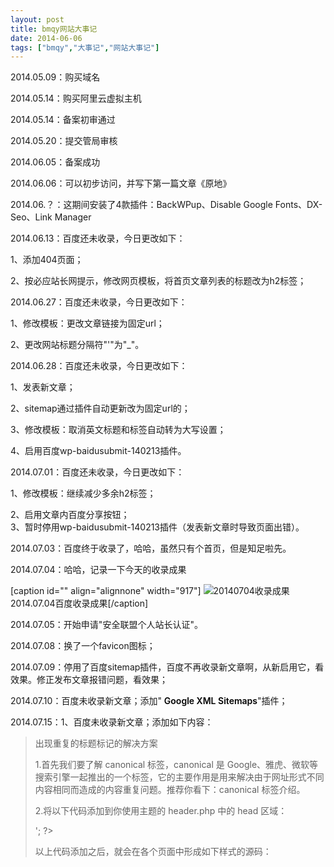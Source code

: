 ```yaml
---
layout: post
title: bmqy网站大事记
date: 2014-06-06
tags: ["bmqy","大事记","网站大事记"]
---
```


<!-- build time:Sat Jun 23 2018 12:05:15 GMT+0800 (中国标准时间) -->

2014.05.09：购买域名

2014.05.14：购买阿里云虚拟主机

2014.05.14：备案初审通过

2014.05.20：提交管局审核

2014.06.05：备案成功

2014.06.06：可以初步访问，并写下第一篇文章《原地》

2014.06.？：这期间安装了4款插件：BackWPup、Disable Google Fonts、DX-Seo、Link Manager

2014.06.13：百度还未收录，今日更改如下：

1、添加404页面；

2、按必应站长网提示，修改网页模板，将首页文章列表的标题改为h2标签；

2014.06.27：百度还未收录，今日更改如下：

1、修改模板：更改文章链接为固定url；

2、更改网站标题分隔符"'"为"_"。

2014.06.28：百度还未收录，今日更改如下：

1、发表新文章；

2、sitemap通过插件自动更新改为固定url的；

3、修改模板：取消英文标题和标签自动转为大写设置；

4、启用百度wp-baidusubmit-140213插件。

2014.07.01：百度还未收录，今日更改如下：

1、修改模板：继续减少多余h2标签；

2、启用文章内百度分享按钮；  
3、暂时停用wp-baidusubmit-140213插件（发表新文章时导致页面出错）。

2014.07.03：百度终于收录了，哈哈，虽然只有个首页，但是知足啦先。

2014.07.04：哈哈，记录一下今天的收录成果

[caption id="" align="alignnone" width="917"] ![20140704收录成果](http://ww1.sinaimg.cn/large/4eed32f2jw1ei0hkm4y82j20ph0xkwm1.jpg) 2014.07.04百度收录成果[/caption]

2014.07.05：开始申请"安全联盟个人站长认证"。

2014.07.08：换了一个favicon图标；

2014.07.09：停用了百度sitemap插件，百度不再收录新文章啊，从新启用它，看效果。修正发布文章报错问题，看效果；

2014.07.10：百度未收录新文章；添加" <span style="font-weight:600;color:#000">Google XML Sitemaps</span>"插件；

2014.07.15：1、百度未收录新文章；添加如下内容：
> 出现重复的标题标记的解决方案
> 
> 1.首先我们要了解 canonical 标签，canonical 是 Google、雅虎、微软等搜索引擎一起推出的一个标签，它的主要作用是用来解决由于网址形式不同内容相同而造成的内容重复问题。推荐你看下：canonical 标签介绍。
> 
> 2.将以下代码添加到你使用主题的 header.php 中的 head 区域：
> 
> <?php if ( is_singular() ) echo '<link rel="canonical" href="' . get_permalink() . '" />'; ?>
> 
> 以上代码添加之后，就会在各个页面中形成如下样式的源码：
> 
> <link rel='canonical' href=' [http://www.yzznl.cn/archives/side-bridge.html&#39;](http://www.yzznl.cn/archives/side-bridge.html&#39;) />
> 
> 此源码意思就是告诉支持 canonical 标签的搜索引擎，在出现所有与此网页相同的页面中，这个网页是最有用的，请将该页面排在搜索结果中靠前的位置。或者你可以使用一些 Canonical 插件来实现，有兴趣的话自行搜索下吧。  
> 2、开启"DX-Seo"插件自动meta-keyword和description功能。

2014.07.16：成功通过"安全联盟个人站长认证"。

2014.08.08：啊哦，这是什么情况，今日收录和本周收录、最近一月都多了，怎么那个收录里还是2。

[caption id="" align="alignnone" width="872"] ![为嘛还是2](http://ww2.sinaimg.cn/large/4eed32f2jw1ej4xrstym2j20o80bodip.jpg) 为嘛还是2[/caption]

2014.08.09：确定百度开始收录了，目前收录量46（经历了整整3个月时间）。

2014.09.09：增加"小米网盟"、"百度联盟"广告位。

2014.09.10：百度权重+1了，吼吼。

* * *

2015.02.01？：需重新填加"小米网盟"、"百度联盟"广告位（待添加。。）。

2015.02.04：百度权重重新+1了（果然不稳定，第二天就没有了）？

2015.03.04？：重新加入了广告位；

2015.03.11：加入微信公众号展示；修改分类浏览文章列表以摘要显示；修改标签云为随机标签显示；

2015.04.03：只启用新添加的能够同时自动生成的html和xml的sitemap插件，同时在robots文件中加入html的sitemap链接；启用Google fonts和gravatar加速插件；
<!-- rebuild by neat -->